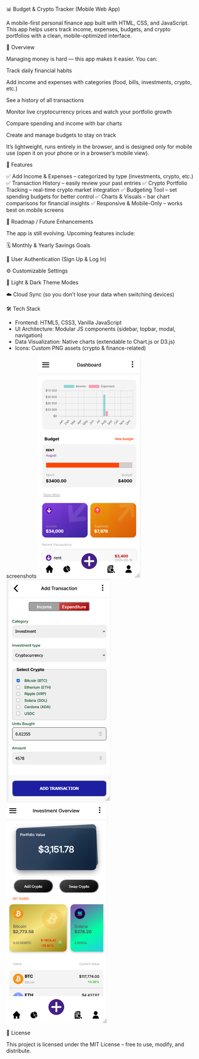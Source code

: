 📊 Budget & Crypto Tracker (Mobile Web App)

A mobile-first personal finance app built with HTML, CSS, and JavaScript.
This app helps users track income, expenses, budgets, and crypto portfolios with a clean, mobile-optimized interface.

🌟 Overview

Managing money is hard — this app makes it easier.
You can:

Track daily financial habits

Add income and expenses with categories (food, bills, investments, crypto, etc.)

See a history of all transactions

Monitor live cryptocurrency prices and watch your portfolio growth

Compare spending and income with bar charts

Create and manage budgets to stay on track

It’s lightweight, runs entirely in the browser, and is designed only for mobile use (open it on your phone or in a browser’s mobile view).

🚀 Features

✅ Add Income & Expenses – categorized by type (investments, crypto, etc.)
✅ Transaction History – easily review your past entries
✅ Crypto Portfolio Tracking – real-time crypto market integration
✅ Budgeting Tool – set spending budgets for better control
✅ Charts & Visuals – bar chart comparisons for financial insights
✅ Responsive & Mobile-Only – works best on mobile screens

🔮 Roadmap / Future Enhancements

The app is still evolving. Upcoming features include:

🗓 Monthly & Yearly Savings Goals

🔐 User Authentication (Sign Up & Log In)

⚙️ Customizable Settings

🌙 Light & Dark Theme Modes

☁️ Cloud Sync (so you don’t lose your data when switching devices)

🛠 Tech Stack

- Frontend: HTML5, CSS3, Vanilla JavaScript
- UI Architecture: Modular JS components (sidebar, topbar, modal, navigation)
- Data Visualization: Native charts (extendable to Chart.js or D3.js)
- Icons: Custom PNG assets (crypto & finance-related)

screenshots
![Dashboard](assets\icons\screenshots\dashboard.png)
![Add Transaction](assets\icons\screenshots\add-transaction-form.png)
![Crypto Portfolio](assets\icons\screenshots\crypto-portfolio.png)

📜 License

This project is licensed under the MIT License – free to use, modify, and distribute.
